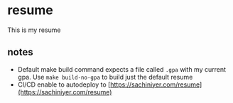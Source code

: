 # resume
This is my resume

## notes
 - Default make build command expects a file called `.gpa` with my current gpa. Use `make build-no-gpa` to build just the default resume
 - CI/CD enable to autodeploy to [https://sachiniyer.com/resume](https://sachiniyer.com/resume)
